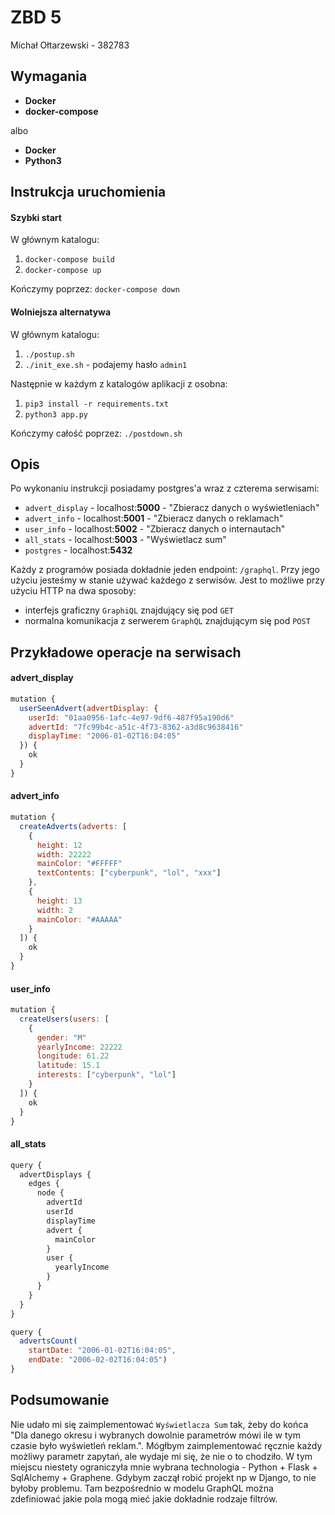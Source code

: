 # ZBD 5

Michał Ołtarzewski - 382783

## Wymagania

 - **Docker**
 - **docker-compose**

albo

 - **Docker**
 - **Python3**

## Instrukcja uruchomienia

#### Szybki start

W głównym katalogu:
1. ``` docker-compose build ```
2. ``` docker-compose up ```

Kończymy poprzez: ``` docker-compose down ``` 

#### Wolniejsza alternatywa

W głównym katalogu:
1. ``` ./postup.sh ```
2. ``` ./init_exe.sh ``` - podajemy hasło `admin1`

Następnie w każdym z katalogów aplikacji z osobna:
1. ``` pip3 install -r requirements.txt ```
2. ``` python3 app.py ```

Kończymy całość poprzez: ``` ./postdown.sh ``` 

## Opis

Po wykonaniu instrukcji posiadamy postgres'a wraz z czterema serwisami:

 - `advert_display` - localhost:**5000** - "Zbieracz danych o wyświetleniach"
 - `advert_info` - localhost:**5001** - "Zbieracz danych o reklamach"
 - `user_info` - localhost:**5002** - "Zbieracz danych o internautach"
 - `all_stats` - localhost:**5003** - "Wyświetlacz sum"
 - `postgres` - localhost:**5432**

Każdy z programów posiada dokładnie jeden endpoint: `/graphql`. Przy jego użyciu jesteśmy w stanie używać każdego z serwisów. Jest to możliwe przy użyciu HTTP na dwa sposoby:
 - interfejs graficzny `GraphiQL` znajdujący się pod `GET`
 - normalna komunikacja z serwerem `GraphQL` znajdującym się pod `POST`

## Przykładowe operacje na serwisach

#### advert_display

```js
mutation {
  userSeenAdvert(advertDisplay: {
    userId: "01aa0956-1afc-4e97-9df6-487f95a190d6"
    advertId: "7fc99b4c-a51c-4f73-8362-a3d8c9638416"
    displayTime: "2006-01-02T16:04:05"
  }) {
    ok
  }
}
```

#### advert_info

```js
mutation {
  createAdverts(adverts: [
    {
      height: 12
      width: 22222
      mainColor: "#FFFFF"
      textContents: ["cyberpunk", "lol", "xxx"]
    },
    {
      height: 13
      width: 2
      mainColor: "#AAAAA"
    }
  ]) {
    ok
  }
}
```

#### user_info

```js
mutation {
  createUsers(users: [
    {
      gender: "M"
      yearlyIncome: 22222
      longitude: 61.22
      latitude: 15.1
      interests: ["cyberpunk", "lol"]
    }
  ]) {
    ok
  }
}
```

#### all_stats

```js
query {
  advertDisplays {
    edges {
      node {
        advertId
        userId
        displayTime
        advert {
          mainColor
        }
        user {
          yearlyIncome
        }
      }
    }
  }
}
```

```js
query {
  advertsCount(
    startDate: "2006-01-02T16:04:05",
    endDate: "2006-02-02T16:04:05")
}
```

## Podsumowanie

Nie udało mi się zaimplementować `Wyświetlacza Sum` tak, żeby do końca "Dla danego okresu i wybranych dowolnie parametrów mówi ile w tym czasie było wyświetleń reklam.". Mógłbym zaimplementować ręcznie każdy możliwy parametr zapytań, ale wydaje mi się, że nie o to chodziło. W tym miejscu niestety ograniczyła mnie wybrana technologia - Python + Flask + SqlAlchemy + Graphene. Gdybym zaczął robić projekt np w Django, to nie byłoby problemu. Tam bezpośrednio w modelu GraphQL można zdefiniować jakie pola mogą mieć jakie dokładnie rodzaje filtrów.